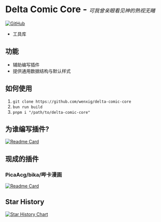 # Delta Comic Core - _<span style="font-weight: lighter;font-size:16px">可我曾亲眼看见神的熟视无睹</span>_

[![GitHub](https://img.shields.io/github/license/wenxig/delta-comic-core)](https://raw.githubusercontent.com/wenxig/delta-comic-core/main/LICENSE)

- 工具库

## 功能

- 辅助编写插件
- 提供通用数据结构与默认样式

## 如何使用

  1. `git clone https://github.com/wenxig/delta-comic-core`
  2. `bun run build`
  3. `pnpm i "/path/to/delta-comic-core"`

## 为谁编写插件?

 [![Readme Card](https://github-readme-stats.vercel.app/api/pin/?username=wenxig&repo=delta-comic)](https://github.com/wenxig/delta-comic)

## 现成的插件

### PicaAcg/bika/哔卡漫画

   [![Readme Card](https://github-readme-stats.vercel.app/api/pin/?username=wenxig&repo=delta-comic-plugin-bika)](https://github.com/wenxig/delta-comic-plugin-bika)  

## Star History

[![Star History Chart](https://api.star-history.com/svg?repos=wenxig/delta-comic-core&type=Date)](https://www.star-history.com/#wenxig/delta-comic-core&Date)
